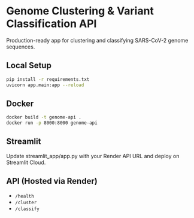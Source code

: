 # Genome Clustering & Variant Classification API

Production-ready app for clustering and classifying SARS-CoV-2 genome sequences.

## Local Setup

```bash
pip install -r requirements.txt
uvicorn app.main:app --reload
```

## Docker

```bash
docker build -t genome-api .
docker run -p 8000:8000 genome-api
```

## Streamlit

Update streamlit_app/app.py with your Render API URL and deploy on Streamlit Cloud.

## API (Hosted via Render)

- `/health`
- `/cluster`
- `/classify`
